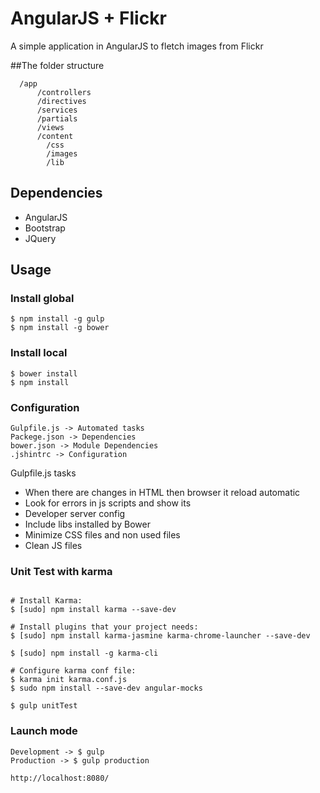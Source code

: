 # AngularJS + Flickr

A simple application in AngularJS to fletch images from Flickr

##The folder structure
```
  /app
      /controllers      
      /directives
      /services
      /partials
      /views
  	  /content
  	  	/css
  	  	/images
  	  	/lib	    
```

## Dependencies
- AngularJS
- Bootstrap
- JQuery

## Usage
### Install global
```
$ npm install -g gulp
$ npm install -g bower
```

### Install local
```
$ bower install
$ npm install

```
### Configuration
```
Gulpfile.js -> Automated tasks
Packege.json -> Dependencies
bower.json -> Module Dependencies
.jshintrc -> Configuration

```

Gulpfile.js tasks
- When there are changes in HTML then browser it reload automatic
- Look for errors in js scripts and show its
- Developer server config
- Include libs installed by Bower
- Minimize CSS files and non used files
- Clean JS files


### Unit Test with karma
```

# Install Karma:
$ [sudo] npm install karma --save-dev

# Install plugins that your project needs:
$ [sudo] npm install karma-jasmine karma-chrome-launcher --save-dev

$ [sudo] npm install -g karma-cli

# Configure karma conf file:
$ karma init karma.conf.js
$ sudo npm install --save-dev angular-mocks

$ gulp unitTest

```
### Launch mode
```
Development -> $ gulp
Production -> $ gulp production

http://localhost:8080/
```


